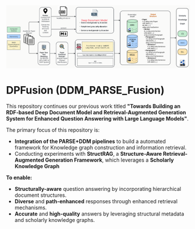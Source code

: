 ![Integration_Pipeline](docs/flowchart.png)
# DPFusion (DDM_PARSE_Fusion)
This repository continues our previous work titled **"Towards Building an RDF-based Deep Document Model and Retrieval-Augmented Generation System for Enhanced Question Answering with Large Language Models"**.


The primary focus of this repository is:
- **Integration of the PARSE+DDM pipelines** to build a automated framework for Knowledge graph construction and information retrieval.
- Conducting experiments with **StructRAG**, a **Structure-Aware Retrieval-Augmented Generation Framework**, which leverages a **Scholarly Knowledge Graph**

**To enable:**
- **Structurally-aware** question answering by incorporating hierarchical document structures.
- **Diverse** and **path-enhanced** responses through enhanced retrieval mechanisms.  
- **Accurate** and **high-quality** answers by leveraging structural metadata and scholarly knowledge graphs.
